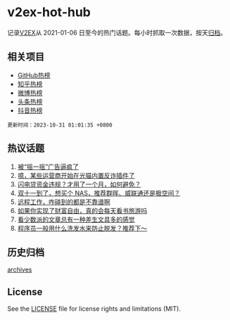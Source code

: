 # v2ex-hot-hub

 记录[V2EX](https://www.v2ex.com/)从 2021-01-06 日至今的热门话题。每小时抓取一次数据，按天[归档](archives)。
 
 ## 相关项目

- [GitHub热榜](https://github.com/it985/github-hot-hub)
- [知乎热榜](https://github.com/it985/zhihu-hot-hub)
- [微博热榜](https://github.com/it985/weibo-hot-hub)
- [头条热榜](https://github.com/it985/toutiao-hot-hub)
- [抖音热榜](https://github.com/it985/douyin-hot-hub)


 `更新时间：2023-10-31 01:01:35 +0800`

## 热议话题

1. [被“摇一摇”广告逼疯了](https://www.v2ex.com/t/986575)
1. [噫，某些运营商开始在光猫内置反诈插件了](https://www.v2ex.com/t/986550)
1. [闪电贷资金违规？才用了一个月，如何避免？](https://www.v2ex.com/t/986560)
1. [双十一到了，想买个 NAS，推荐群晖、威联通还是极空间？](https://www.v2ex.com/t/986583)
1. [远程工作，咋碰到的都是不靠谱啊](https://www.v2ex.com/t/986618)
1. [如果你实现了财富自由，真的会每天看书旅游吗](https://www.v2ex.com/t/986568)
1. [看少数派的文章总有一种差生文具多的感觉](https://www.v2ex.com/t/986596)
1. [程序员一般用什么洗发水来防止脱发？推荐下～](https://www.v2ex.com/t/986604)

## 历史归档

[archives](archives)

## License

See the [LICENSE](LICENSE) file for license rights and limitations (MIT).

